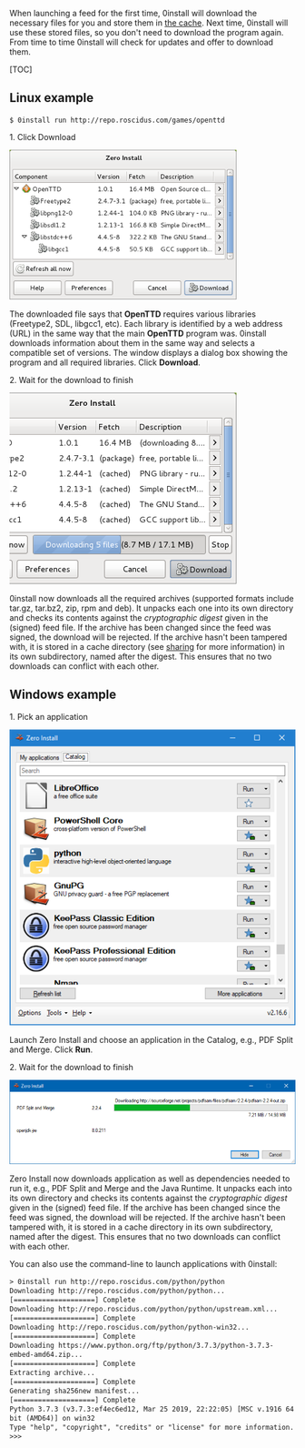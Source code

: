 When launching a feed for the first time, 0install will download the necessary files for you and store them in [the cache](../details/cache.md). Next time, 0install will use these stored files, so you don't need to download the program again. From time to time 0install will check for updates and offer to download them.

[TOC]

## Linux example

```shell
$ 0install run http://repo.roscidus.com/games/openttd
```

1\. Click Download

![](../img/screens/find-libraries.png)

The downloaded file says that **OpenTTD** requires various libraries (Freetype2, SDL, libgcc1, etc). Each library is identified by a web address (URL) in the same way that the main **OpenTTD** program was. 0install downloads information about them in the same way and selects a compatible set of versions. The window displays a dialog box showing the program and all required libraries. Click **Download**.

2\. Wait for the download to finish

![](../img/screens/download-foo.png)

0install now downloads all the required archives (supported formats include tar.gz, tar.bz2, zip, rpm and deb). It unpacks each one into its own directory and checks its contents against the _cryptographic digest_ given in the (signed) feed file. If the archive has been changed since the feed was signed, the download will be rejected. If the archive hasn't been tampered with, it is stored in a cache directory (see [sharing](../details/sharing.md) for more information) in its own subdirectory, named after the digest. This ensures that no two downloads can conflict with each other.

## Windows example

1\. Pick an application

![](../img/screens/0install-win/catalog.png)

Launch Zero Install and choose an application in the Catalog, e.g., PDF Split and Merge. Click **Run**.

2\. Wait for the download to finish

![](../img/screens/0install-win/download.png)

Zero Install now downloads application as well as dependencies needed to run it, e.g., PDF Split and Merge and the Java Runtime. It unpacks each into its own directory and checks its contents against the _cryptographic digest_ given in the (signed) feed file. If the archive has been changed since the feed was signed, the download will be rejected. If the archive hasn't been tampered with, it is stored in a cache directory in its own subdirectory, named after the digest. This ensures that no two downloads can conflict with each other.

You can also use the command-line to launch applications with 0install:

```shell
> 0install run http://repo.roscidus.com/python/python
Downloading http://repo.roscidus.com/python/python...
[====================] Complete
Downloading http://repo.roscidus.com/python/python/upstream.xml...
[====================] Complete
Downloading http://repo.roscidus.com/python/python-win32...
[====================] Complete
Downloading https://www.python.org/ftp/python/3.7.3/python-3.7.3-embed-amd64.zip...
[====================] Complete
Extracting archive...
[====================] Complete
Generating sha256new manifest...
[====================] Complete
Python 3.7.3 (v3.7.3:ef4ec6ed12, Mar 25 2019, 22:22:05) [MSC v.1916 64 bit (AMD64)] on win32
Type "help", "copyright", "credits" or "license" for more information.
>>>
```

